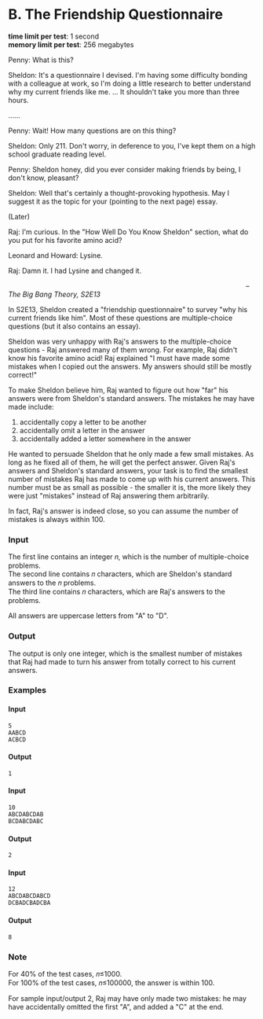# B. The Friendship Questionnaire

**time limit per test**: 1 second  
**memory limit per test**: 256 megabytes  



Penny: What is this?

Sheldon: It's a questionnaire I devised. I'm having some difficulty bonding with a colleague at work, so I'm doing a little research to better understand why my current friends like me. ... It shouldn't take you more than three hours.

......

Penny: Wait! How many questions are on this thing?

Sheldon: Only 211. Don't worry, in deference to you, I've kept them on a high school graduate reading level.

Penny: Sheldon honey, did you ever consider making friends by being, I don't know, pleasant?

Sheldon: Well that's certainly a thought-provoking hypothesis. May I suggest it as the topic for your (pointing to the next page) essay.

(Later)

Raj: I'm curious. In the "How Well Do You Know Sheldon" section, what do you put for his favorite amino acid?

Leonard and Howard: Lysine.

Raj: Damn it. I had Lysine and changed it.

&nbsp; &nbsp; &nbsp; &nbsp; &nbsp; &nbsp; &nbsp; &nbsp; &nbsp; &nbsp; &nbsp; &nbsp; &nbsp; &nbsp; &nbsp; &nbsp; &nbsp; &nbsp; &nbsp; &nbsp; &nbsp; &nbsp; &nbsp; &nbsp; &nbsp; &nbsp; &nbsp; &nbsp; &nbsp; &nbsp; &nbsp; &nbsp; &nbsp; &nbsp; &nbsp; &nbsp; &nbsp; &nbsp; &nbsp; &nbsp; &nbsp; &nbsp; &nbsp; &nbsp; &nbsp; &nbsp; &nbsp; &nbsp; &nbsp; &nbsp; &nbsp; &nbsp; &nbsp; &nbsp; &nbsp; &nbsp; &nbsp; &nbsp; &nbsp; &nbsp; &nbsp; &nbsp;– *The Big Bang Theory, S2E13*

In S2E13, Sheldon created a "friendship questionnaire" to survey "why his current friends like him". Most of these questions are multiple-choice questions (but it also contains an essay).

Sheldon was very unhappy with Raj's answers to the multiple-choice questions - Raj answered many of them wrong. For example, Raj didn't know his favorite amino acid! Raj explained "I must have made some mistakes when I copied out the answers. My answers should still be mostly correct!"

To make Sheldon believe him, Raj wanted to figure out how "far" his answers were from Sheldon's standard answers. The mistakes he may have made include:

1. accidentally copy a letter to be another  
2. accidentally omit a letter in the answer  
3. accidentally added a letter somewhere in the answer

He wanted to persuade Sheldon that he only made a few small mistakes. As long as he fixed all of them, he will get the perfect answer. Given Raj's answers and Sheldon's standard answers, your task is to find the smallest number of mistakes Raj has made to come up with his current answers. This number must be as small as possible - the smaller it is, the more likely they were just "mistakes" instead of Raj answering them arbitrarily.

In fact, Raj's answer is indeed close, so you can assume the number of mistakes is always within 100.



### Input

The first line contains an integer 𝑛, which is the number of multiple-choice problems.  
The second line contains 𝑛 characters, which are Sheldon's standard answers to the 𝑛 problems.  
The third line contains 𝑛 characters, which are Raj's answers to the problems.  

All answers are uppercase letters from "A" to "D".



### Output

The output is only one integer, which is the smallest number of mistakes that Raj had made to turn his answer from totally correct to his current answers.



### Examples

#### Input
```
5
AABCD
ACBCD
```

#### Output
```
1
```

#### Input
```
10
ABCDABCDAB
BCDABCDABC
```

#### Output
```
2
```

#### Input
```
12
ABCDABCDABCD
DCBADCBADCBA
```

#### Output
```
8
```



### Note

For 40% of the test cases, 𝑛≤1000.  
For 100% of the test cases, 𝑛≤100000, the answer is within 100.  

For sample input/output 2, Raj may have only made two mistakes: he may have accidentally omitted the first "A", and added a "C" at the end.
